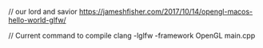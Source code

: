 // our lord and savior
https://jameshfisher.com/2017/10/14/opengl-macos-hello-world-glfw/

// Current command to compile
clang -lglfw -framework OpenGL main.cpp
